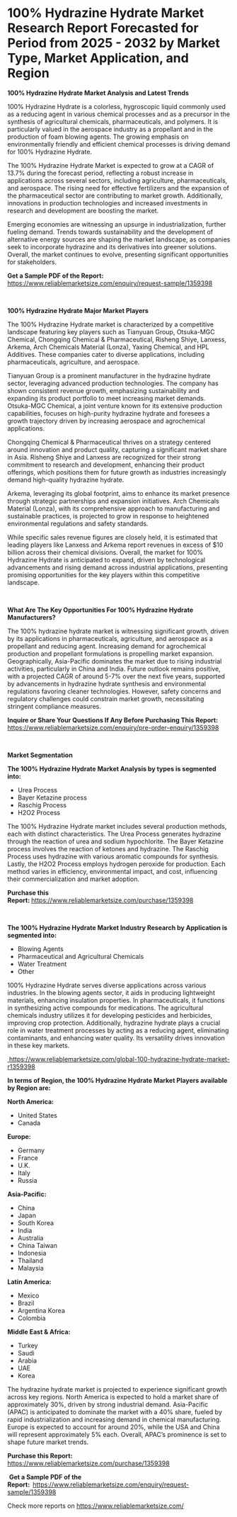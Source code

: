 <p><h1>100% Hydrazine Hydrate Market Research Report Forecasted for Period from 2025 -  2032 by Market Type, Market Application, and Region</h1></p><p><strong>100% Hydrazine Hydrate Market Analysis and Latest Trends</strong></p>
<p><p>100% Hydrazine Hydrate is a colorless, hygroscopic liquid commonly used as a reducing agent in various chemical processes and as a precursor in the synthesis of agricultural chemicals, pharmaceuticals, and polymers. It is particularly valued in the aerospace industry as a propellant and in the production of foam blowing agents. The growing emphasis on environmentally friendly and efficient chemical processes is driving demand for 100% Hydrazine Hydrate.</p><p>The 100% Hydrazine Hydrate Market is expected to grow at a CAGR of 13.7% during the forecast period, reflecting a robust increase in applications across several sectors, including agriculture, pharmaceuticals, and aerospace. The rising need for effective fertilizers and the expansion of the pharmaceutical sector are contributing to market growth. Additionally, innovations in production technologies and increased investments in research and development are boosting the market. </p><p>Emerging economies are witnessing an upsurge in industrialization, further fueling demand. Trends towards sustainability and the development of alternative energy sources are shaping the market landscape, as companies seek to incorporate hydrazine and its derivatives into greener solutions. Overall, the market continues to evolve, presenting significant opportunities for stakeholders.</p></p>
<p><strong>Get a Sample PDF of the Report:&nbsp;</strong> <a href="https://www.reliablemarketsize.com/enquiry/request-sample/1359398?utm_campaign=3563&utm_medium=2&utm_source=Github&utm_content=ia&utm_term=22032025&utm_id=100-hydrazine-hydrate">https://www.reliablemarketsize.com/enquiry/request-sample/1359398</a></p>
<p>&nbsp;</p>
<p><strong>100% Hydrazine Hydrate Major Market Players</strong></p>
<p><p>The 100% Hydrazine Hydrate market is characterized by a competitive landscape featuring key players such as Tianyuan Group, Otsuka-MGC Chemical, Chongqing Chemical & Pharmaceutical, Risheng Shiye, Lanxess, Arkema, Arch Chemicals Material (Lonza), Yaxing Chemical, and HPL Additives. These companies cater to diverse applications, including pharmaceuticals, agriculture, and aerospace.</p><p>Tianyuan Group is a prominent manufacturer in the hydrazine hydrate sector, leveraging advanced production technologies. The company has shown consistent revenue growth, emphasizing sustainability and expanding its product portfolio to meet increasing market demands. Otsuka-MGC Chemical, a joint venture known for its extensive production capabilities, focuses on high-purity hydrazine hydrate and foresees a growth trajectory driven by increasing aerospace and agrochemical applications.</p><p>Chongqing Chemical & Pharmaceutical thrives on a strategy centered around innovation and product quality, capturing a significant market share in Asia. Risheng Shiye and Lanxess are recognized for their strong commitment to research and development, enhancing their product offerings, which positions them for future growth as industries increasingly demand high-quality hydrazine hydrate.</p><p>Arkema, leveraging its global footprint, aims to enhance its market presence through strategic partnerships and expansion initiatives. Arch Chemicals Material (Lonza), with its comprehensive approach to manufacturing and sustainable practices, is projected to grow in response to heightened environmental regulations and safety standards.</p><p>While specific sales revenue figures are closely held, it is estimated that leading players like Lanxess and Arkema report revenues in excess of $10 billion across their chemical divisions. Overall, the market for 100% Hydrazine Hydrate is anticipated to expand, driven by technological advancements and rising demand across industrial applications, presenting promising opportunities for the key players within this competitive landscape.</p></p>
<p>&nbsp;</p>
<p><strong>What Are The Key Opportunities For 100% Hydrazine Hydrate Manufacturers?</strong></p>
<p><p>The 100% hydrazine hydrate market is witnessing significant growth, driven by its applications in pharmaceuticals, agriculture, and aerospace as a propellant and reducing agent. Increasing demand for agrochemical production and propellant formulations is propelling market expansion. Geographically, Asia-Pacific dominates the market due to rising industrial activities, particularly in China and India. Future outlook remains positive, with a projected CAGR of around 5-7% over the next five years, supported by advancements in hydrazine hydrate synthesis and environmental regulations favoring cleaner technologies. However, safety concerns and regulatory challenges could constrain market growth, necessitating stringent compliance measures.</p></p>
<p><strong>Inquire or Share Your Questions If Any Before Purchasing This Report:</strong> <a href="https://www.reliablemarketsize.com/enquiry/pre-order-enquiry/1359398?utm_campaign=3563&utm_medium=2&utm_source=Github&utm_content=ia&utm_term=22032025&utm_id=100-hydrazine-hydrate">https://www.reliablemarketsize.com/enquiry/pre-order-enquiry/1359398</a></p>
<p>&nbsp;</p>
<p><strong>Market Segmentation</strong></p>
<p><strong>The 100% Hydrazine Hydrate Market Analysis by types is segmented into:</strong></p>
<p><ul><li>Urea Process</li><li>Bayer Ketazine process</li><li>Raschig Process</li><li>H2O2 Process</li></ul></p>
<p><p>The 100% Hydrazine Hydrate market includes several production methods, each with distinct characteristics. The Urea Process generates hydrazine through the reaction of urea and sodium hypochlorite. The Bayer Ketazine process involves the reaction of ketones and hydrazine. The Raschig Process uses hydrazine with various aromatic compounds for synthesis. Lastly, the H2O2 Process employs hydrogen peroxide for production. Each method varies in efficiency, environmental impact, and cost, influencing their commercialization and market adoption.</p></p>
<p><strong>Purchase this Report:&nbsp;</strong><a href="https://www.reliablemarketsize.com/purchase/1359398?utm_campaign=3563&utm_medium=2&utm_source=Github&utm_content=ia&utm_term=22032025&utm_id=100-hydrazine-hydrate">https://www.reliablemarketsize.com/purchase/1359398</a></p>
<p>&nbsp;</p>
<p><strong>The 100% Hydrazine Hydrate Market Industry Research by Application is segmented into:</strong></p>
<p><ul><li>Blowing Agents</li><li>Pharmaceutical and Agricultural Chemicals</li><li>Water Treatment</li><li>Other</li></ul></p>
<p><p>100% Hydrazine Hydrate serves diverse applications across various industries. In the blowing agents sector, it aids in producing lightweight materials, enhancing insulation properties. In pharmaceuticals, it functions in synthesizing active compounds for medications. The agricultural chemicals industry utilizes it for developing pesticides and herbicides, improving crop protection. Additionally, hydrazine hydrate plays a crucial role in water treatment processes by acting as a reducing agent, eliminating contaminants, and enhancing water quality. Its versatility drives innovation in these key markets.</p></p>
<p><a href="https://www.reliablemarketsize.com/global-100-hydrazine-hydrate-market-r1359398?utm_campaign=3563&utm_medium=2&utm_source=Github&utm_content=ia&utm_term=22032025&utm_id=100-hydrazine-hydrate">&nbsp;https://www.reliablemarketsize.com/global-100-hydrazine-hydrate-market-r1359398</a></p>
<p><strong>In terms of Region, the 100% Hydrazine Hydrate Market Players available by Region are:</strong></p>
<p>
    <p> <strong> North America: </strong>
        <ul>
            <li>United States</li>
            <li>Canada</li>
        </ul>
        </p> 
    <p> <strong> Europe: </strong>
        <ul>
            <li>Germany</li>
            <li>France</li>
            <li>U.K.</li>
            <li>Italy</li>
            <li>Russia</li>
        </ul>
        </p> 
    <p> <strong> Asia-Pacific: </strong>
        <ul>
            <li>China</li>
            <li>Japan</li>
            <li>South Korea</li>
            <li>India</li>
            <li>Australia</li>
            <li>China Taiwan</li>
            <li>Indonesia</li>
            <li>Thailand</li>
            <li>Malaysia</li>
        </ul>
        </p> 
    <p> <strong> Latin America: </strong>
        <ul>
            <li>Mexico</li>
            <li>Brazil</li>
            <li>Argentina Korea</li>
            <li>Colombia</li>
        </ul>
        </p> 
    <p> <strong> Middle East & Africa: </strong>
        <ul>
            <li>Turkey</li>
            <li>Saudi</li>
            <li>Arabia</li>
            <li>UAE</li>
            <li>Korea</li>
        </ul>
    </p>
    </p>
<p><p>The hydrazine hydrate market is projected to experience significant growth across key regions. North America is expected to hold a market share of approximately 30%, driven by strong industrial demand. Asia-Pacific (APAC) is anticipated to dominate the market with a 40% share, fueled by rapid industrialization and increasing demand in chemical manufacturing. Europe is expected to account for around 20%, while the USA and China will represent approximately 5% each. Overall, APAC’s prominence is set to shape future market trends.</p></p>
<p><strong>Purchase this Report: </strong><a href="https://www.reliablemarketsize.com/purchase/1359398?utm_campaign=3563&utm_medium=2&utm_source=Github&utm_content=ia&utm_term=22032025&utm_id=100-hydrazine-hydrate">https://www.reliablemarketsize.com/purchase/1359398</a></p>
<p>&nbsp;<strong>Get a Sample PDF of the Report:&nbsp;&nbsp;</strong><a href="https://www.reliablemarketsize.com/enquiry/request-sample/1359398?utm_campaign=3563&utm_medium=2&utm_source=Github&utm_content=ia&utm_term=22032025&utm_id=100-hydrazine-hydrate">https://www.reliablemarketsize.com/enquiry/request-sample/1359398</a></p>
<p><strong></strong></p>
<p>Check more reports on <a href="https://www.reliablemarketsize.com/?utm_campaign=3563&utm_medium=2&utm_source=Github&utm_content=ia&utm_term=22032025&utm_id=100-hydrazine-hydrate">https://www.reliablemarketsize.com/</a></p>